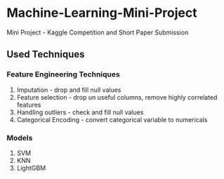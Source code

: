 # Machine-Learning-Mini-Project
Mini Project - Kaggle Competition and Short Paper Submission

## Used Techniques

### Feature Engineering Techniques

1. Imputation - drop and fill null values
2. Feature selection - drop un useful columns, remove highly correlated features
3. Handling outliers - check and fill null values
4. Categorical Encoding - convert categorical variable to numericals

### Models

1. SVM
2. KNN
3. LightGBM



